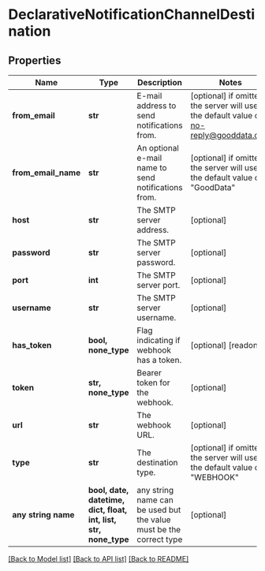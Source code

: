 # DeclarativeNotificationChannelDestination


## Properties
Name | Type | Description | Notes
------------ | ------------- | ------------- | -------------
**from_email** | **str** | E-mail address to send notifications from. | [optional]  if omitted the server will use the default value of no-reply@gooddata.com
**from_email_name** | **str** | An optional e-mail name to send notifications from. | [optional]  if omitted the server will use the default value of "GoodData"
**host** | **str** | The SMTP server address. | [optional] 
**password** | **str** | The SMTP server password. | [optional] 
**port** | **int** | The SMTP server port. | [optional] 
**username** | **str** | The SMTP server username. | [optional] 
**has_token** | **bool, none_type** | Flag indicating if webhook has a token. | [optional] [readonly] 
**token** | **str, none_type** | Bearer token for the webhook. | [optional] 
**url** | **str** | The webhook URL. | [optional] 
**type** | **str** | The destination type. | [optional]  if omitted the server will use the default value of "WEBHOOK"
**any string name** | **bool, date, datetime, dict, float, int, list, str, none_type** | any string name can be used but the value must be the correct type | [optional]

[[Back to Model list]](../README.md#documentation-for-models) [[Back to API list]](../README.md#documentation-for-api-endpoints) [[Back to README]](../README.md)


